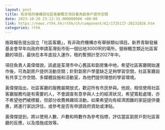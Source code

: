 ```yaml
---
layout: post
title: 有非政府機構設社區客廳概念項目冀為劏房戶提供空間
date: 2023-10-26 23:12:33.000000000 +08:00
link: https://news.rthk.hk/rthk/ch/component/k2/1725117-20231026.htm
categories: rthk
---
```


施政報告提出設立「社區客廳」，有非政府機構亦有舉辦類似項目。新界青聯發展基金會早年向政府申請荃灣街市街一個佔地3000呎的場所，營辦概念類近社區客廳的項目，最快在本年底投入運作，租約暫預計至2027年中。

項目負責人黃偉傑說，該處是荃灣市中心舊區和劏房集中地，希望社區客廳開始運作後，可為劏房戶提供活動空間；針對劏房戶學童缺乏足夠學習空間，社區客廳設有共享工作空間、多媒體設施和活動室，為他們提供理想的學習環境。

黃偉傑指出，社區客廳的服務屬開放式，歡迎所有市民參與。他說，相信使用社區客廳服務均是有需要的人，不會調查有意參與人士的經濟狀況，希望寬鬆處理，亦不希望他們被標籤，但部分收費興趣班活動，如果希望向有經濟困難的家庭提供優惠，將進行家訪評估，或參考是否有申請政府資助或津貼。

黃偉傑提到，將以使用人數、戶數和時數作為參考指標，評估當區劏房戶對社區客廳的反應，以及措施成效等。

